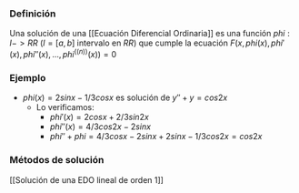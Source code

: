 ### Definición
Una solución de una [[Ecuación Diferencial Ordinaria]] es una función $phi : I -> RR$ ($I = [a,b]$ intervalo en $RR$) que cumple la ecuación $F(x, phi(x), phi'(x), phi''(x),...,phi^((n))(x))=0$ 

### Ejemplo
- $phi(x)=2sinx-1/3cosx$ es solución de $y''+y=cos2x$ 
	- Lo verificamos:
		- $phi'(x) = 2cosx+2/3sin2x$
		- $phi''(x)=4/3cos2x-2sinx$
		- $phi''+phi=4/3cosx-2sinx+2sinx-1/3cos2x = cos2x$

### Métodos de solución
[[Solución de una EDO lineal de orden 1]]
